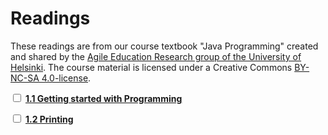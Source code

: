 # Readings

These readings are from our course textbook "Java Programming" created and shared by the [Agile Education Research group of the University of Helsinki](https://www.helsinki.fi/en/researchgroups/data-driven-education).
The course material is licensed under a Creative Commons [BY-NC-SA 4.0-license](https://creativecommons.org/licenses/by-nc-sa/4.0/deed.fi).

<label><input type="checkbox" id="week02_reading1" class="box"> **[1.1 Getting started with Programming](https://java-programming.mooc.fi/part-1/1-starting-programming)** </input></label>

<label><input type="checkbox" id="week02_reading2" class="box"> **[1.2 Printing](https://java-programming.mooc.fi/part-1/2-printing)** </input></label>

<!-- ## Suggested Readings

Note that you should consider the suggested readings as supplementary to the lecture notes and videos.
They are here if you need an additional resource to reference.
I do **NOT** suggest you read every word of the suggested readings.

This week the readings are listed below:

<label><input type="checkbox" id="week02_reading1" class="box"> **[Automated Version Control](https://swcarpentry.github.io/git-novice/01-basics/index.html)** </input></label>

<label><input type="checkbox" id="week02_reading2" class="box"> **[Setting Up Git](https://swcarpentry.github.io/git-novice/02-setup/index.html)** </input></label>

<label><input type="checkbox" id="week02_reading3" class="box"> **[Tracking Changes](https://swcarpentry.github.io/git-novice/04-changes/index.html)** </input></label>

<label><input type="checkbox" id="week02_reading4" class="box"> **[Introducing the Shell](http://swcarpentry.github.io/shell-novice/01-intro/index.html)** </input></label>

<label><input type="checkbox" id="week02_reading5" class="box"> **[Navigating files and directories](http://swcarpentry.github.io/shell-novice/02-filedir/index.html)** </input></label>

<label><input type="checkbox" id="week02_reading6" class="box"> **[Working with files and directories](http://swcarpentry.github.io/shell-novice/03-create/index.html)** </input></label>

## Additional Readings

These readings are recommended if you would like to explore the topic further and in more depth, but are (generally) outside the scope of this class.

<label><input type="checkbox" id="week02_reading7" class="box"> **[Exploring History](https://swcarpentry.github.io/git-novice/05-history/index.html)** </input></label>

<label><input type="checkbox" id="week02_reading8" class="box"> **[Ignoring Things](https://swcarpentry.github.io/git-novice/06-ignore/index.html)** </input></label>

<label><input type="checkbox" id="week02_reading9" class="box"> **[Remotes in GitHub](https://swcarpentry.github.io/git-novice/07-github/index.html)** </input></label

<label><input type="checkbox" id="week02_reading10" class="box"> **[Collaborating in GitHub](https://swcarpentry.github.io/git-novice/08-collab/index.html)** </input></label

<label><input type="checkbox" id="week02_reading11" class="box"> **[Conflicts](https://swcarpentry.github.io/git-novice/09-conflict/index.html)** </input></label -->
